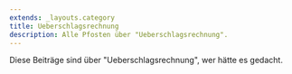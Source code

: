 ```yaml
---
extends: _layouts.category
title: Ueberschlagsrechnung
description: Alle Pfosten über "Ueberschlagsrechnung".
---
```

          
Diese Beiträge sind über "Ueberschlagsrechnung", wer hätte es gedacht.
          